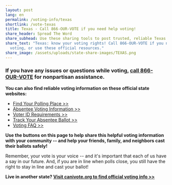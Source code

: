 ```yaml
---
layout: post
lang: en
permalink: /voting-info/texas
shortlink: /vote-texas
title: Texas - Call 866-OUR-VOTE if you need help voting!
share_header: Spread The Word
share_subhead: Use these sharing tools to post trusted, reliable Texas voting information!
share_text: "Texas: know your voting rights! Call 866-OUR-VOTE if you need help
  voting, or use these official resources."
share_image: /assets/uploads/state-share-images/TEXAS.png
---
```

### **If you have any issues or questions while voting, [call 866-OUR-VOTE](tel:8666878683) for nonpartisan assistance.**

**You can also find reliable voting information on these official state websites:**

* [Find Your Polling Place >>](https://teamrv-mvp.sos.texas.gov/MVP/mvp.do)
* [Absentee Voting Information >>](https://www.votetexas.gov/voting/when.html#early-voting)
* [Voter ID Requirements >>](https://www.votetexas.gov/faq/index.html)
* [Track Your Absentee Ballot >>](https://www.txballot.org/)
* [Voting FAQ >>](https://docs.google.com/document/d/1mx8lF0dS0zjPTKCXgu_YKUmgbskMomaXe-dHmbiuPno/)

**Use the buttons on this page to help share this helpful voting information with your community -- and help your friends, family, and neighbors cast their ballots safely!**

Remember, your vote is your voice -- and it's important that each of us have a say in our future. And, if you are in line when polls close, you still have the right to stay in line and cast your ballot!

**Live in another state? [Visit canivote.org to find official voting info >>](https://canivote.org)**